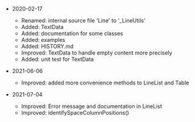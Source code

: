 * 2020-02-17
	* Renamed: internal source file 'Line' to '_LineUtils'
	* Added: TextData
	* Added: documentation for some classes
	* Added: examples
	* Added: HISTORY.md
	* Improved: TextData to handle empty content more precisely
	* Added: unit test for TextData

* 2021-06-06
	* Improved: added more convenience methods to LineList and Table

* 2021-07-04
	* Improved: Error message and documentation in LineList
	* Improved: identifySpaceColumnPositions()
